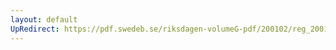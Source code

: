 ```yaml
---
layout: default
UpRedirect: https://pdf.swedeb.se/riksdagen-volumeG-pdf/200102/reg_200102/reg_200102_0524.pdf
---
```

